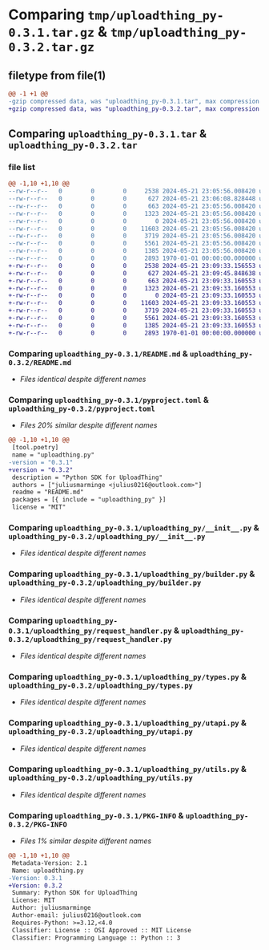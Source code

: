 # Comparing `tmp/uploadthing_py-0.3.1.tar.gz` & `tmp/uploadthing_py-0.3.2.tar.gz`

## filetype from file(1)

```diff
@@ -1 +1 @@
-gzip compressed data, was "uploadthing_py-0.3.1.tar", max compression
+gzip compressed data, was "uploadthing_py-0.3.2.tar", max compression
```

## Comparing `uploadthing_py-0.3.1.tar` & `uploadthing_py-0.3.2.tar`

### file list

```diff
@@ -1,10 +1,10 @@
--rw-r--r--   0        0        0     2538 2024-05-21 23:05:56.008420 uploadthing_py-0.3.1/README.md
--rw-r--r--   0        0        0      627 2024-05-21 23:06:08.828448 uploadthing_py-0.3.1/pyproject.toml
--rw-r--r--   0        0        0      663 2024-05-21 23:05:56.008420 uploadthing_py-0.3.1/uploadthing_py/__init__.py
--rw-r--r--   0        0        0     1323 2024-05-21 23:05:56.008420 uploadthing_py-0.3.1/uploadthing_py/builder.py
--rw-r--r--   0        0        0        0 2024-05-21 23:05:56.008420 uploadthing_py-0.3.1/uploadthing_py/py.typed
--rw-r--r--   0        0        0    11603 2024-05-21 23:05:56.008420 uploadthing_py-0.3.1/uploadthing_py/request_handler.py
--rw-r--r--   0        0        0     3719 2024-05-21 23:05:56.008420 uploadthing_py-0.3.1/uploadthing_py/types.py
--rw-r--r--   0        0        0     5561 2024-05-21 23:05:56.008420 uploadthing_py-0.3.1/uploadthing_py/utapi.py
--rw-r--r--   0        0        0     1385 2024-05-21 23:05:56.008420 uploadthing_py-0.3.1/uploadthing_py/utils.py
--rw-r--r--   0        0        0     2893 1970-01-01 00:00:00.000000 uploadthing_py-0.3.1/PKG-INFO
+-rw-r--r--   0        0        0     2538 2024-05-21 23:09:33.156553 uploadthing_py-0.3.2/README.md
+-rw-r--r--   0        0        0      627 2024-05-21 23:09:45.848638 uploadthing_py-0.3.2/pyproject.toml
+-rw-r--r--   0        0        0      663 2024-05-21 23:09:33.160553 uploadthing_py-0.3.2/uploadthing_py/__init__.py
+-rw-r--r--   0        0        0     1323 2024-05-21 23:09:33.160553 uploadthing_py-0.3.2/uploadthing_py/builder.py
+-rw-r--r--   0        0        0        0 2024-05-21 23:09:33.160553 uploadthing_py-0.3.2/uploadthing_py/py.typed
+-rw-r--r--   0        0        0    11603 2024-05-21 23:09:33.160553 uploadthing_py-0.3.2/uploadthing_py/request_handler.py
+-rw-r--r--   0        0        0     3719 2024-05-21 23:09:33.160553 uploadthing_py-0.3.2/uploadthing_py/types.py
+-rw-r--r--   0        0        0     5561 2024-05-21 23:09:33.160553 uploadthing_py-0.3.2/uploadthing_py/utapi.py
+-rw-r--r--   0        0        0     1385 2024-05-21 23:09:33.160553 uploadthing_py-0.3.2/uploadthing_py/utils.py
+-rw-r--r--   0        0        0     2893 1970-01-01 00:00:00.000000 uploadthing_py-0.3.2/PKG-INFO
```

### Comparing `uploadthing_py-0.3.1/README.md` & `uploadthing_py-0.3.2/README.md`

 * *Files identical despite different names*

### Comparing `uploadthing_py-0.3.1/pyproject.toml` & `uploadthing_py-0.3.2/pyproject.toml`

 * *Files 20% similar despite different names*

```diff
@@ -1,10 +1,10 @@
 [tool.poetry]
 name = "uploadthing.py"
-version = "0.3.1"
+version = "0.3.2"
 description = "Python SDK for UploadThing"
 authors = ["juliusmarminge <julius0216@outlook.com>"]
 readme = "README.md"
 packages = [{ include = "uploadthing_py" }]
 license = "MIT"
```

### Comparing `uploadthing_py-0.3.1/uploadthing_py/__init__.py` & `uploadthing_py-0.3.2/uploadthing_py/__init__.py`

 * *Files identical despite different names*

### Comparing `uploadthing_py-0.3.1/uploadthing_py/builder.py` & `uploadthing_py-0.3.2/uploadthing_py/builder.py`

 * *Files identical despite different names*

### Comparing `uploadthing_py-0.3.1/uploadthing_py/request_handler.py` & `uploadthing_py-0.3.2/uploadthing_py/request_handler.py`

 * *Files identical despite different names*

### Comparing `uploadthing_py-0.3.1/uploadthing_py/types.py` & `uploadthing_py-0.3.2/uploadthing_py/types.py`

 * *Files identical despite different names*

### Comparing `uploadthing_py-0.3.1/uploadthing_py/utapi.py` & `uploadthing_py-0.3.2/uploadthing_py/utapi.py`

 * *Files identical despite different names*

### Comparing `uploadthing_py-0.3.1/uploadthing_py/utils.py` & `uploadthing_py-0.3.2/uploadthing_py/utils.py`

 * *Files identical despite different names*

### Comparing `uploadthing_py-0.3.1/PKG-INFO` & `uploadthing_py-0.3.2/PKG-INFO`

 * *Files 1% similar despite different names*

```diff
@@ -1,10 +1,10 @@
 Metadata-Version: 2.1
 Name: uploadthing.py
-Version: 0.3.1
+Version: 0.3.2
 Summary: Python SDK for UploadThing
 License: MIT
 Author: juliusmarminge
 Author-email: julius0216@outlook.com
 Requires-Python: >=3.12,<4.0
 Classifier: License :: OSI Approved :: MIT License
 Classifier: Programming Language :: Python :: 3
```

